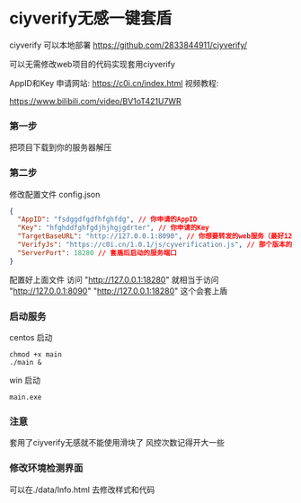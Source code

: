 # ciyverify无感一键套盾


ciyverify 可以本地部署 https://github.com/2833844911/ciyverify/

可以无需修改web项目的代码实现套用ciyverify

AppID和Key 申请网站:
    https://c0i.cn/index.html
视频教程:

https://www.bilibili.com/video/BV1oT421U7WR

### 第一步
把项目下载到你的服务器解压

### 第二步
修改配置文件 config.json
```json
{
  "AppID": "fsdggdfgdfhfghfdg", // 你申请的AppID
  "Key": "hfghddfghfgdjhjhgjgdrter", // 你申请的Key
  "TargetBaseURL": "http://127.0.0.1:8090", // 你想要转发的web服务（最好127.0.0.1本地，套域名什么的可能会出现跨域问题）
  "VerifyJs": "https://c0i.cn/1.0.1/js/cyverification.js", // 那个版本的校验js
  "ServerPort": 18280 // 套盾后启动的服务端口
}
```
配置好上面文件
访问 "http://127.0.0.1:18280" 就相当于访问 "http://127.0.0.1:8090"
"http://127.0.0.1:18280" 这个会套上盾 


### 启动服务
centos 启动
```shell
chmod +x main
./main &
```
win 启动
```shell
main.exe
```

### 注意
套用了ciyverify无感就不能使用滑块了
风控次数记得开大一些

### 修改环境检测界面
可以在./data/Info.html 去修改样式和代码
